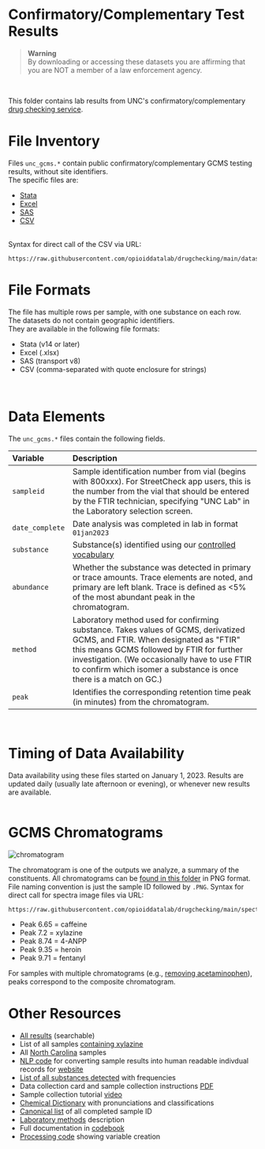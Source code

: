 # Confirmatory/Complementary Test Results

> **Warning**<br>
> By downloading or accessing these datasets you are affirming that you are NOT a member of a law enforcement agency.<br>
<br>

This folder contains lab results from UNC's confirmatory/complementary [drug checking service](https://streetsafe.supply). <br>

# File Inventory
Files `unc_gcms.*` contain public confirmatory/complementary GCMS testing results, without site identifiers.<br>
The specific files are:
+ [Stata](https://github.com/opioiddatalab/drugchecking/blob/main/datasets/labservice/unc_gcms.dta)
+ [Excel](https://github.com/opioiddatalab/drugchecking/blob/main/datasets/labservice/unc_gcms.xlsx)
+ [SAS](https://github.com/opioiddatalab/drugchecking/blob/main/datasets/labservice/unc_gcms.v8xpt)
+ [CSV](https://github.com/opioiddatalab/drugchecking/blob/main/datasets/labservice/unc_gcms.csv)

<br>
Syntax for direct call of the CSV via URL:

```
https://raw.githubusercontent.com/opioiddatalab/drugchecking/main/datasets/labservice/unc_gcms.csv
```

# File Formats

The file has multiple rows per sample, with one substance on each row.<br>
The datasets do not contain geographic identifiers.<br>
They are available in the following file formats:

+ Stata (v14 or later)
+ Excel (.xlsx)
+ SAS (transport v8)
+ CSV (comma-separated with quote enclosure for strings)

<br>

# Data Elements<br>

The `unc_gcms.*` files contain the following fields.

|Variable|Description|
|:----|:----|
|`sampleid`|Sample identification number from vial (begins with 800xxx). For StreetCheck app users, this is the number from the vial that should be entered by the FTIR technician, specifying "UNC Lab" in the Laboratory selection screen.|
|`date_complete`|Date analysis was completed in lab in format `01jan2023`|
|`substance`|Substance(s) identified using our [controlled vocabulary](https://github.com/opioiddatalab/drugchecking/blob/main/chemdictionary/substances_detected.csv)|
|`abundance`|Whether the substance was detected in primary or trace amounts. Trace elements are noted, and primary are left blank. Trace is defined as <5% of the most abundant peak in the chromatogram.|
|`method`|Laboratory method used for confirming substance. Takes values of GCMS, derivatized GCMS, and FTIR. When designated as "FTIR" this means GCMS followed by FTIR for further investigation. (We occasionally have to use FTIR to confirm which isomer a substance is once there is a match on GC.)|
|`peak`|Identifies the corresponding retention time peak (in minutes) from the chromatogram.|
<br>

# Timing of Data Availability

Data availability using these files started on January 1, 2023. Results are updated daily (usually late afternoon or evening), or whenever new results are available.<br><br>

# GCMS Chromatograms

![chromatogram](https://raw.githubusercontent.com/opioiddatalab/drugchecking/main/spectra/300830.PNG)

The chromatogram is one of the outputs we analyze, a summary of the constituents. All chromatograms can be [found in this folder](https://github.com/opioiddatalab/drugchecking/tree/main/spectra) in PNG format. File naming convention is just the sample ID followed by `.PNG`. Syntax for direct call for spectra image files via URL:

```
https://raw.githubusercontent.com/opioiddatalab/drugchecking/main/spectra/olderspectra/300830.PNG
```

+ Peak 6.65 = caffeine
+ Peak 7.2 = xylazine
+ Peak 8.74 = 4-ANPP
+ Peak 9.35 = heroin
+ Peak 9.71 = fentanyl

For samples with multiple chromatograms (e.g., [removing acetaminophen](https://www.streetsafe.supply/results/p/800190)), peaks correspond to the composite chromatogram.
<br>

# Other Resources
+ [All results](https://www.streetsafe.supply/results) (searchable)
+ List of all samples [containing xylazine](https://www.streetsafe.supply/results/xylazine)
+ All [North Carolina](https://www.streetsafe.supply/results/location/nc-samples) samples
+ [NLP code](https://github.com/opioiddatalab/drugchecking/blob/main/textexport/autotext.do) for converting sample results into human readable indivdual records for [website](https://streetsafe.supply)
+ [List of all substances detected](https://github.com/opioiddatalab/drugchecking/blob/main/chemdictionary/substances_detected.csv) with frequencies
+ Data collection card and sample collection instructions [PDF](https://cdr.lib.unc.edu/concern/multimeds/5d86p887m?locale=en)
+ Sample collection tutorial [video](https://vimeo.com/778263038/aae5f16d73)
+ [Chemical Dictionary](https://github.com/opioiddatalab/drugchecking/tree/main/chemdictionary) with pronunciations and classifications
+ [Canonical list](https://github.com/opioiddatalab/drugchecking/blob/main/datasets/code/completed.csv) of all completed sample ID
+ [Laboratory methods](https://github.com/opioiddatalab/drugchecking/blob/main/docs/lab_methods.md) description
+ Full documentation in [codebook](https://github.com/opioiddatalab/drugchecking/blob/main/datasets/unc_druchecking_codebook.txt)
+ [Processing code](https://github.com/opioiddatalab/drugchecking/blob/main/datasets/code/result_processing.do) showing variable creation

